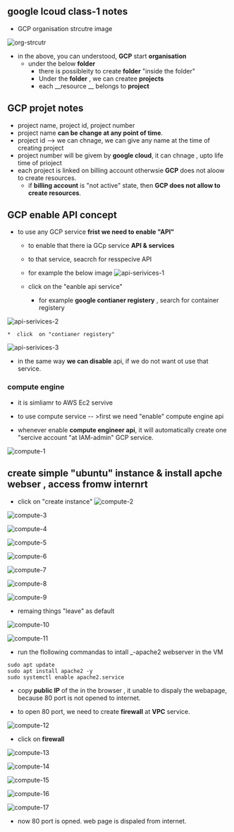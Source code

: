## google lcoud class-1 notes

* GCP organisation strcutre image

![org-strcutr](./images/gcp-oganisation-strcuture.svg)


* in the above, you can understood, __GCP__ start __organisation__
  * under the below __folder__
    * there is possibleity to create  __folder__ "inside the folder"
    * Under the __folder__ ,  we can createe __projects__
    * each __resource __ belongs to __project__

## GCP projet notes

* project name, project id, project number
* project name __can be change at any point of time__.
* project id --> we can chnage, we can give any name at the time of creating project
* project number will be givem by __google cloud__, it can chnage , upto life time of prioject
* each project is linked on billing account otherwsie __GCP__ does not aloow to create resources.
  * if __billing account__ is "not active" state, then __GCP does not allow to create resources__.

## GCP enable API concept


* to use any GCP service __frist we need to enable "API"__
  * to enable that  there ia GCp service __API & services__
  * to that service, seacrch for resspecive API
  * for  example the below image 
![api-serivices-1](./images/api-services-image-1.PNG)

  * click on the "eanble api service" 
    * for example __google  contianer registery__  , search for container registery

![api-serivices-2](./images/api-services-image-2.PNG)

    *  click  on "contianer registery"

![api-serivices-3](./images/api-services-image-3.PNG)

* in the same way __we can disable__ api, if we do not want ot use that service.



### compute engine

* it is  simliamr to AWS Ec2 servive
* to use compute service -- >first we need "enable" compute engine api

* whenever enable  __compute engineer api__, it will automatically create one "sercive account "at IAM-admin" GCP service.

![compute-1](./images/compute-1.PNG)

 ## create simple "ubuntu" instance & install apche webser , access fromw internrt

* click on "create instance"
![compute-2](./images/compute-2.PNG)

![compute-3](./images/compute-3.PNG)

![compute-4](./images/compute-4.PNG)

![compute-5](./images/compute-5.PNG)

![compute-6](./images/compute-6.PNG)

![compute-7](./images/compute-7.PNG)

![compute-8](./images/compute-8.PNG)

![compute-9](./images/compute-9.PNG)

* remaing things "leave" as default

![compute-10](./images/compute-10.PNG)

![compute-11](./images/compute-11.PNG)

* run the flollowing commandas to intall _-apache2 webserver in the VM

```
sudo apt update
sudo apt install apache2 -y
sudo systemctl enable apache2.service
```


* copy __public IP__ of the in the browser , it unable to dispaly  the webapage, because 80 port is not opened to internet.


* to open 80 port, we  need to create __firewall__ at __VPC__ service.

![compute-12](./images/compute-12.PNG)

* click on __firewall__

![compute-13](./images/compute-13.PNG)

![compute-14](./images/compute-14.PNG)

![compute-15](./images/compute-15.PNG)

![compute-16](./images/compute-16.PNG)

![compute-17](./images/compute-17.PNG)


* now 80 port is opned. web page is dispaled from internet.


